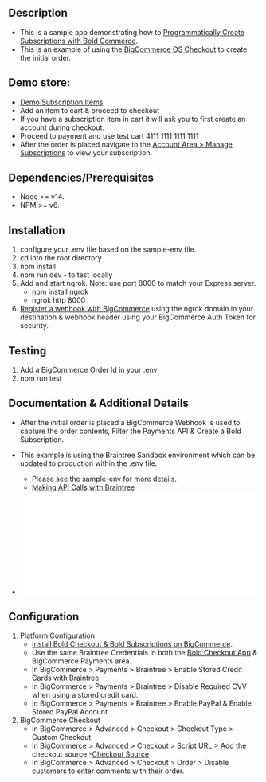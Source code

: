## Description
- This is a sample app demonstrating how to [Programmatically Create Subscriptions with Bold Commerce](https://developer.boldcommerce.com/default/guides/subscriptions-v2/create-subscription).
- This is an example of using the [BigCommerce OS Checkout](https://github.com/bigcommerce/checkout-js) to create the initial order.

## Demo store:
   * [Demo Subscription Items](https://snow-lion.bolddemos.ninja/supplies/)
   * Add an item to cart & proceed to checkout
   * If you have a subscription item in cart it will ask you to first create an account during checkout.
   * Proceed to payment and use test cart 4111 1111 1111 1111
   * After the order is placed navigate to the [Account Area > Manage Subscriptions](https://snow-lion.bolddemos.ninja/manage-subscriptions/) to view your subscription.

## Dependencies/Prerequisites
* Node >= v14.
* NPM >= v6.

## Installation
1. configure your .env file based on the sample-env file.
2. cd into the root directory
3. npm install
4. npm run dev - to test locally
5. Add and start ngrok. Note: use port 8000 to match your Express server.
    * npm install ngrok
    * ngrok http 8000
6. [Register a webhook with BigCommerce](https://developer.bigcommerce.com/api-reference/b3A6MzU5MDUyNzI-create-a-webhook#Request) using the ngrok domain in your destination & webhook header using your BigCommerce Auth Token for security. 

## Testing
1. Add a BigCommerce Order Id in your .env
2. npm run test


## Documentation & Additional Details
   - After the initial order is placed a BigCommerce Webhook is used to capture the order contents, Filter the Payments API & Create a Bold Subscription.
- This example is using the Braintree Sandbox environment which can be updated to production within the .env file. 
    - Please see the sample-env for more details.
    - [Making API Calls with Braintree](https://graphql.braintreepayments.com/guides/making_api_calls/)

- <img src="/api.svg">

## Configuration
1. Platform Configuration
    - [Install Bold Checkout & Bold Subscriptions on BigCommerce](https://www.bigcommerce.com/apps/bold-subscriptions/).
    - Use the same Braintree Credentials in both the [Bold Checkout App](https://www.bigcommerce.com/apps/bold-checkout/) & BigCommerce Payments area.
    - In BigCommerce > Payments > Braintree > Enable Stored Credit Cards with Braintree
    - In BigCommerce > Payments > Braintree > Disable Required CVV when using a stored credit card.
    - In BigCommerce > Payments > Braintree > Enable PayPal & Enable Stored PayPal Account
2. BigCommerce Checkout
    - In BigCommerce > Advanced > Checkout > Checkout Type > Custom Checkout
    - In BigCommerce > Advanced > Checkout > Script URL > Add the checkout source
        -[Checkout Source](https://storage.googleapis.com/bold-sales-demos.appspot.com/dist/auto-loader.js)
    - In BigCommerce > Advanced > Checkout > Order > Disable customers to enter comments with their order.
